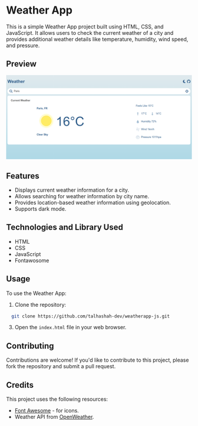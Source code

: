 # Weather App

This is a simple Weather App project built using HTML, CSS, and JavaScript. It allows users to check the current weather of a city and provides additional weather details like temperature, humidity, wind speed, and pressure.

## Preview

![Weather App Preview](./assets/images/preview.png)

## Features

- Displays current weather information for a city.
- Allows searching for weather information by city name.
- Provides location-based weather information using geolocation.
- Supports dark mode.

## Technologies and Library Used

- HTML
- CSS
- JavaScript
- Fontawosome

## Usage

To use the Weather App:

1. Clone the repository:

```bash
  git clone https://github.com/talhashah-dev/weatherapp-js.git
```



3. Open the `index.html` file in your web browser.

## Contributing

Contributions are welcome! If you'd like to contribute to this project, please fork the repository and submit a pull request.

## Credits

This project uses the following resources:

- [Font Awesome](https://fontawesome.com/) - for icons.
- Weather API from [OpenWeather](https://openweathermap.org/).


